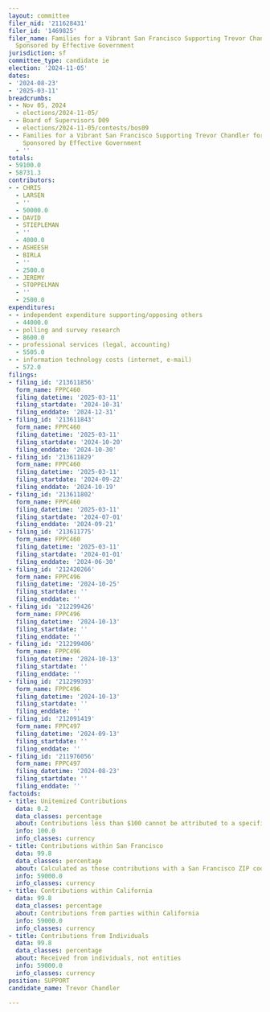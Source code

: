 ```yaml
---
layout: committee
filer_nid: '211628431'
filer_id: '1469825'
filer_name: Families for a Vibrant San Francisco Supporting Trevor Chandler for Supervisor,
  Sponsored by Effective Government
jurisdiction: sf
committee_type: candidate ie
election: '2024-11-05'
dates:
- '2024-08-23'
- '2025-03-11'
breadcrumbs:
- - Nov 05, 2024
  - elections/2024-11-05/
- - Board of Supervisors D09
  - elections/2024-11-05/contests/bos09
- - Families for a Vibrant San Francisco Supporting Trevor Chandler for Supervisor,
    Sponsored by Effective Government
  - ''
totals:
- 59100.0
- 58731.3
contributors:
- - CHRIS
  - LARSEN
  - ''
  - 50000.0
- - DAVID
  - STIEPLEMAN
  - ''
  - 4000.0
- - ASHEESH
  - BIRLA
  - ''
  - 2500.0
- - JEREMY
  - STOPPELMAN
  - ''
  - 2500.0
expenditures:
- - independent expenditure supporting/opposing others
  - 44000.0
- - polling and survey research
  - 8600.0
- - professional services (legal, accounting)
  - 5505.0
- - information technology costs (internet, e-mail)
  - 572.0
filings:
- filing_id: '213611856'
  form_name: FPPC460
  filing_datetime: '2025-03-11'
  filing_startdate: '2024-10-31'
  filing_enddate: '2024-12-31'
- filing_id: '213611843'
  form_name: FPPC460
  filing_datetime: '2025-03-11'
  filing_startdate: '2024-10-20'
  filing_enddate: '2024-10-30'
- filing_id: '213611829'
  form_name: FPPC460
  filing_datetime: '2025-03-11'
  filing_startdate: '2024-09-22'
  filing_enddate: '2024-10-19'
- filing_id: '213611802'
  form_name: FPPC460
  filing_datetime: '2025-03-11'
  filing_startdate: '2024-07-01'
  filing_enddate: '2024-09-21'
- filing_id: '213611775'
  form_name: FPPC460
  filing_datetime: '2025-03-11'
  filing_startdate: '2024-01-01'
  filing_enddate: '2024-06-30'
- filing_id: '212420266'
  form_name: FPPC496
  filing_datetime: '2024-10-25'
  filing_startdate: ''
  filing_enddate: ''
- filing_id: '212299426'
  form_name: FPPC496
  filing_datetime: '2024-10-13'
  filing_startdate: ''
  filing_enddate: ''
- filing_id: '212299406'
  form_name: FPPC496
  filing_datetime: '2024-10-13'
  filing_startdate: ''
  filing_enddate: ''
- filing_id: '212299393'
  form_name: FPPC496
  filing_datetime: '2024-10-13'
  filing_startdate: ''
  filing_enddate: ''
- filing_id: '212091419'
  form_name: FPPC497
  filing_datetime: '2024-09-13'
  filing_startdate: ''
  filing_enddate: ''
- filing_id: '211976056'
  form_name: FPPC497
  filing_datetime: '2024-08-23'
  filing_startdate: ''
  filing_enddate: ''
factoids:
- title: Unitemized Contributions
  data: 0.2
  data_classes: percentage
  about: Contributions less than $100 cannot be attributed to a specific individual
  info: 100.0
  info_classes: currency
- title: Contributions within San Francisco
  data: 99.8
  data_classes: percentage
  about: Calculated as those contributions with a San Francisco ZIP code
  info: 59000.0
  info_classes: currency
- title: Contributions within California
  data: 99.8
  data_classes: percentage
  about: Contributions from parties within California
  info: 59000.0
  info_classes: currency
- title: Contributions from Individuals
  data: 99.8
  data_classes: percentage
  about: Received from individuals, not entities
  info: 59000.0
  info_classes: currency
position: SUPPORT
candidate_name: Trevor Chandler

---
```


